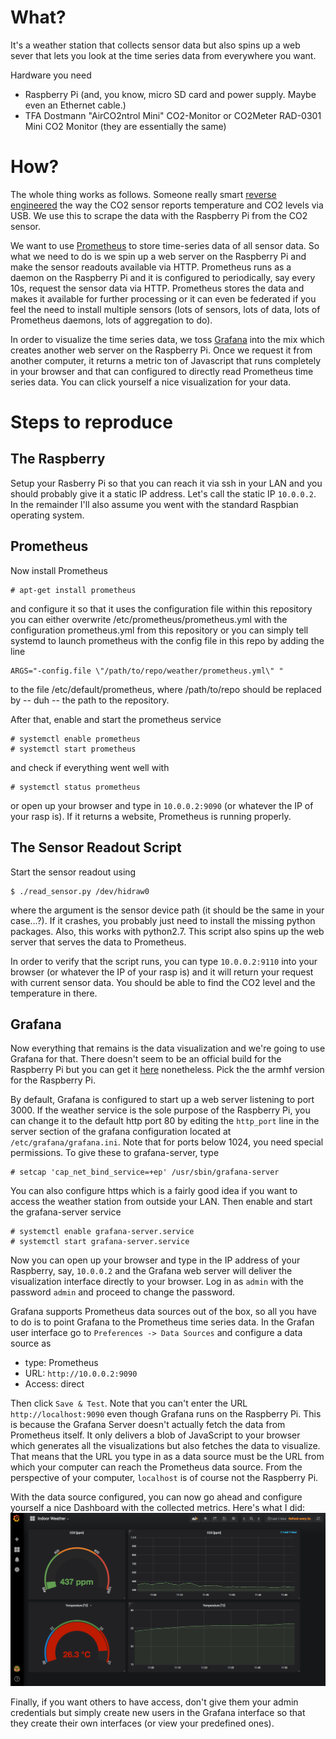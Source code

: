 # What?
It's a weather station that collects sensor data but also spins up a web sever that lets you look at the time series data from everywhere you want.

Hardware you need
- Raspberry Pi (and, you know, micro SD card and power supply. Maybe even an Ethernet cable.)
- TFA Dostmann "AirCO2ntrol Mini" CO2-Monitor or CO2Meter RAD-0301 Mini CO2 Monitor (they are essentially the same)


# How?
The whole thing works as follows. Someone really smart [reverse
engineered](https://hackaday.io/project/5301-reverse-engineering-a-low-cost-usb-co-monitor/log/17909-all-your-base-are-belong-to-us)
the way the CO2 sensor reports temperature and CO2 levels via USB. We use this
to scrape the data with the Raspberry Pi from the CO2 sensor.

We want to use [Prometheus](https://prometheus.io/) to store time-series data
of all sensor data. So what we need to do is we spin up a web server on the
Raspberry Pi and make the sensor readouts available via HTTP. Prometheus runs
as a daemon on the Raspberry Pi and it is configured to periodically, say every
10s, request the sensor data via HTTP. Prometheus stores the data and makes it
available for further processing or it can even be federated if you feel the
need to install multiple sensors (lots of sensors, lots of data, lots of
Prometheus daemons, lots of aggregation to do).

In order to visualize the time series data, we toss
[Grafana](https://grafana.com/) into the mix which creates another web server
on the Raspberry Pi. Once we request it from another computer, it returns a
metric ton of Javascript that runs completely in your browser and that can
configured to directly read Prometheus time series data. You can click yourself
a nice visualization for your data. 


# Steps to reproduce
## The Raspberry
Setup your Rasberry Pi so that you can reach it via ssh in your LAN and you
should probably give it a static IP address. Let's call the static IP
`10.0.0.2`. In the remainder I'll also assume you went with the standard
Raspbian operating system.

## Prometheus
Now install Prometheus 
```
# apt-get install prometheus
```
and configure it so that it uses the configuration file within this repository
you can either overwrite /etc/prometheus/prometheus.yml with the configuration
prometheus.yml from this repository or you can simply tell systemd to launch
prometheus with the config file in this repo by adding the line
```
ARGS="-config.file \"/path/to/repo/weather/prometheus.yml\" "
```
to the file /etc/default/prometheus, where  /path/to/repo should be replaced by
-- duh -- the path to the repository.

After that, enable and start the prometheus service
```
# systemctl enable prometheus
# systemctl start prometheus
```
and check if everything went well with
```
# systemctl status prometheus
```
or open up your browser and type in `10.0.0.2:9090` (or whatever the IP of your
rasp is). If it returns a website, Prometheus is running properly.



## The Sensor Readout Script
Start the sensor readout using
```
$ ./read_sensor.py /dev/hidraw0
```
where the argument is the sensor device path (it should be the same in your
case...?). If it crashes, you probably just need to install the missing python
packages. Also, this works with python2.7. This script also spins up the web
server that serves the data to Prometheus.

In order to verify that the script runs, you can type `10.0.0.2:9110` into your
browser (or whatever the IP of your rasp is) and it will return your request
with current sensor data. You should be able to find the CO2 level and the
temperature in there.


## Grafana
Now everything that remains is the data visualization and we're going to use
Grafana for that. There doesn't seem to be an official build for the Raspberry
Pi but you can get it [here](https://github.com/fg2it/grafana-on-raspberry)
nonetheless. Pick the the armhf version for the Raspberry Pi.

By default, Grafana is configured to start up a web server listening to port
3000. If the weather service is the sole purpose of the Raspberry Pi, you can
change it to the default http port 80 by editing the `http_port` line in the
server section of the grafana configuration located at
`/etc/grafana/grafana.ini`. Note that for ports below 1024, you need special
permissions. To give these to grafana-server, type
```
# setcap 'cap_net_bind_service=+ep' /usr/sbin/grafana-server
```
You can also configure https which is a fairly good idea if you want to access
the weather station from outside your LAN. Then enable and start the
grafana-server service
```
# systemctl enable grafana-server.service
# systemctl start grafana-server.service
```

Now you can open up your browser and type in the IP address of your Raspberry,
say, `10.0.0.2` and the Grafana web server will deliver the visualization
interface directly to your browser. Log in as `admin` with the password `admin`
and proceed to change the password.

Grafana supports Prometheus data sources out of the box, so all you have to do
is to point Grafana to the Prometheus time series data. In the Grafan user
interface go to `Preferences -> Data Sources` and configure a data source as
- type: Prometheus
- URL: `http://10.0.0.2:9090`
- Access: direct

Then click `Save & Test`. Note that you can't enter the URL
`http://localhost:9090` even though Grafana runs on the Raspberry Pi.
This is because the Grafana Server doesn't actually fetch the data from
Prometheus itself. It only delivers a blob of JavaScript to your browser which
generates all the visualizations but also fetches the data to visualize.
That means that the URL you type in as a data source must be the URL from which
your computer can reach the Prometheus data source. From the perspective of
your computer, `localhost` is of course not the Raspberry Pi.

With the data source configured, you can now go ahead and configure yourself a
nice Dashboard with the collected metrics. Here's what I did:
![dashboard](/dashboard.png)

Finally, if you want others to have access, don't give them your admin
credentials but simply create new users in the Grafana interface so that they
create their own interfaces (or view your predefined ones).

